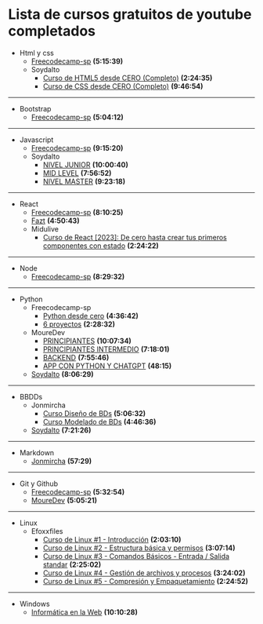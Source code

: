 # Lista de cursos gratuitos de youtube completados

- Html y css
  - [Freecodecamp-sp](https://www.youtube.com/watch?v=XqFR2lqBYPs&t=8291s)
    **(5:15:39)**
  - Soydalto
    - [Curso de HTML5 desde CERO (Completo)](https://www.youtube.com/watch?v=kN1XP-Bef7w&list=PLE8uP447fYpiWxfqCnoHZx03zCsUAzDUW)
      **(2:24:35)**
    - [Curso de CSS desde CERO (Completo)](https://www.youtube.com/watch?v=OWKXEJN67FE&list=PLE8uP447fYpiWxfqCnoHZx03zCsUAzDUW&index=3)
      **(9:46:54)**

---

- Bootstrap
  - [Freecodecamp-sp](https://www.youtube.com/watch?v=QCw0L6FupQ0)
    **(5:04:12)**

---

- Javascript
  - [Freecodecamp-sp](https://www.youtube.com/watch?v=ivdTnPl1ND0)
    **(9:15:20)**
  - Soydalto
    - [NIVEL JUNIOR](https://www.youtube.com/watch?v=z95mZVUcJ-E&list=PLE8uP447fYpiBqMVF1hdWl9uFeVEeXRTm)
      **(10:00:40)**
    - [MID LEVEL](https://www.youtube.com/watch?v=xOinGb2MZSk&list=PLE8uP447fYpiBqMVF1hdWl9uFeVEeXRTm&index=2)
      **(7:56:52)**
    - [NIVEL MASTER](https://www.youtube.com/watch?v=EbMi1Qj4rVE&list=PLE8uP447fYpiBqMVF1hdWl9uFeVEeXRTm&index=3)
      **(9:23:18)**

---

- React
  - [Freecodecamp-sp](https://www.youtube.com/watch?v=6Jfk8ic3KVk&t=16136s)
    **(8:10:25)**
  - [Fazt](https://www.youtube.com/watch?v=rLoWMU4L_qE)
    **(4:50:43)**
  - Midulive
    - [Curso de React [2023]: De cero hasta crear tus primeros componentes con estado](https://www.youtube.com/watch?v=7iobxzd_2wY&t=4228s)
      **(2:24:22)**

---

- Node
  - [Freecodecamp-sp](https://www.youtube.com/watch?v=1hpc70_OoAg)
    **(8:29:32)**

---

- Python
  - Freecodecamp-sp
    - [Python desde cero](https://www.youtube.com/watch?v=DLikpfc64cA)
      **(4:36:42)**
    - [6 proyectos](https://www.youtube.com/watch?v=tWnyBD2src0)
      **(2:28:32)**
  - MoureDev
    - [PRINCIPIANTES](https://www.youtube.com/watch?v=Kp4Mvapo5kc&list=PLNdFk2_brsRdgQXLIlKBXQDeRf3qvXVU_&index=1)
      **(10:07:34)**
    - [PRINCIPIANTES INTERMEDIO](https://www.youtube.com/watch?v=TbcEqkabAWU&list=PLNdFk2_brsRdgQXLIlKBXQDeRf3qvXVU_&index=2)
      **(7:18:01)**
    - [BACKEND](https://www.youtube.com/watch?v=_y9qQZXE24A&list=PLNdFk2_brsRdgQXLIlKBXQDeRf3qvXVU_&index=3)
      **(7:55:46)**
    - [APP CON PYTHON Y CHATGPT](https://www.youtube.com/watch?v=b8COygWdvmw&list=PLNdFk2_brsRdgQXLIlKBXQDeRf3qvXVU_&index=4)
      **(48:15)**
  - [Soydalto](https://www.youtube.com/watch?v=nKPbfIU442g)
    **(8:06:29)**

---

- BBDDs
  - Jonmircha
    - [Curso Diseño de BDs](https://www.youtube.com/watch?v=HXE169-n5pM)
      **(5:06:32)**
    - [Curso Modelado de BDs](https://www.youtube.com/watch?v=aFgHVE_Y_YU&t=2s)
      **(4:46:36)**
  - [Soydalto](https://www.youtube.com/watch?v=DFg1V-rO6Pg&t=5230s)
    **(7:21:26)**

---

- Markdown
  - [Jonmircha](https://www.youtube.com/watch?v=FlsoBiteuPM)
    **(57:29)**

---

- Git y Github
  - [Freecodecamp-sp](https://www.youtube.com/watch?v=mBYSUUnMt9M)
    **(5:32:54)**
  - [MoureDev](https://www.youtube.com/watch?v=3GymExBkKjE)
    **(5:05:21)**

---

- Linux
  - Efoxxfiles
    - [Curso de Linux #1 - Introducción](https://www.youtube.com/watch?v=x-EAz5ji0cc&list=PL_E2EXhZMivs3jIJQzrfNxZ5krHO0RV-S)
      **(2:03:10)**
    - [Curso de Linux #2 - Estructura básica y permisos](https://www.youtube.com/watch?v=ntJ8poxXOco&list=PL_E2EXhZMivs3jIJQzrfNxZ5krHO0RV-S&index=2)
      **(3:07:14)**
    - [Curso de Linux #3 - Comandos Básicos - Entrada / Salida standar](https://www.youtube.com/watch?v=TlBH4vgETHw&list=PL_E2EXhZMivs3jIJQzrfNxZ5krHO0RV-S&index=3)
      **(2:25:02)**
    - [Curso de Linux #4 - Gestión de archivos y procesos](https://www.youtube.com/watch?v=lQfH8L-qYro&list=PL_E2EXhZMivs3jIJQzrfNxZ5krHO0RV-S&index=5)
      **(3:24:02)**
    - [Curso de Linux #5 - Compresión y Empaquetamiento](https://www.youtube.com/watch?v=nOGfyfz3LL0&list=PL_E2EXhZMivs3jIJQzrfNxZ5krHO0RV-S&index=6)
      **(2:24:52)**

---

- Windows
  - [Informática en la Web](https://www.youtube.com/watch?v=dyud7aCLUcs&t=14416s)
    **(10:10:28)**
